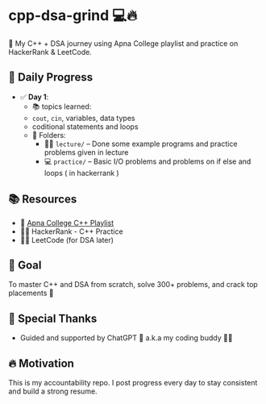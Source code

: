 # cpp-dsa-grind 💻🔥

🚀 My C++ + DSA journey using Apna College playlist and practice on HackerRank & LeetCode.

## 📅 Daily Progress

- ✅ **Day 1**:
  - 📚 topics learned:
   - `cout`, `cin`, variables, data types
   - coditional statements and loops
  - 📂 Folders:
    - 🧑‍🏫 `lecture/` – Done some example programs and practice problems given in lecture
    - 💻 `practice/` – Basic I/O problems and problems on if else and loops ( in hackerrank )


## 📚 Resources
- 🎥 [Apna College C++ Playlist](https://www.youtube.com/playlist?list=PLfqMhTWNBTe0b2nM6JHVCnAkhQRGiZMSJ)
- 👨‍💻 HackerRank - C++ Practice
- 👨‍💻 LeetCode (for DSA later)

## 🧠 Goal

To master C++ and DSA from scratch, solve 300+ problems, and crack top placements 💼

## 🙌 Special Thanks

- Guided and supported by ChatGPT 💬 a.k.a my coding buddy 👨‍💻

## 🔥 Motivation

This is my accountability repo. I post progress every day to stay consistent and build a strong resume.
